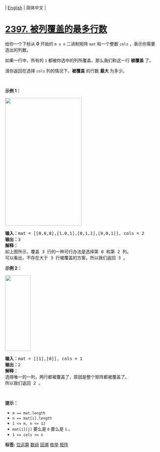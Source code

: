 | [English](README_EN.md) | 简体中文 |

# [2397. 被列覆盖的最多行数](https://leetcode.cn/problems/maximum-rows-covered-by-columns)
<p>给你一个下标从 <strong>0</strong>&nbsp;开始的&nbsp;<code>m x n</code>&nbsp;二进制矩阵&nbsp;<code>mat</code>&nbsp;和一个整数&nbsp;<code>cols</code>&nbsp;，表示你需要选出的列数。</p>

<p>如果一行中，所有的 <code>1</code> 都被你选中的列所覆盖，那么我们称这一行 <strong>被覆盖</strong>&nbsp;了。</p>

<p>请你返回在选择 <code>cols</code>&nbsp;列的情况下，<strong>被覆盖</strong>&nbsp;的行数 <strong>最大</strong>&nbsp;为多少。</p>

<p>&nbsp;</p>

<p><strong>示例 1：</strong></p>

<p><strong><img alt="" src="https://assets.leetcode.com/uploads/2022/07/14/rowscovered.png" style="width: 250px; height: 417px;"></strong></p>

<pre><b>输入：</b>mat = [[0,0,0],[1,0,1],[0,1,1],[0,0,1]], cols = 2
<b>输出：</b>3
<strong>解释：</strong>
如上图所示，覆盖 3 行的一种可行办法是选择第 0 和第 2 列。
可以看出，不存在大于 3 行被覆盖的方案，所以我们返回 3 。
</pre>

<p><strong>示例 2：</strong></p>

<p><strong><img alt="" src="https://assets.leetcode.com/uploads/2022/07/14/rowscovered2.png" style="width: 83px; height: 247px;"></strong></p>

<pre><b>输入：</b>mat = [[1],[0]], cols = 1
<b>输出：</b>2
<strong>解释：</strong>
选择唯一的一列，两行都被覆盖了，原因是整个矩阵都被覆盖了。
所以我们返回 2 。
</pre>

<p>&nbsp;</p>

<p><strong>提示：</strong></p>

<ul>
	<li><code>m == mat.length</code></li>
	<li><code>n == mat[i].length</code></li>
	<li><code>1 &lt;= m, n &lt;= 12</code></li>
	<li><code>mat[i][j]</code>&nbsp;要么是&nbsp;<code>0</code>&nbsp;要么是&nbsp;<code>1</code>&nbsp;。</li>
	<li><code>1 &lt;= cols &lt;= n</code></li>
</ul>

**标签:**  [位运算](https://leetcode.cn/tag/bit-manipulation) [数组](https://leetcode.cn/tag/array) [回溯](https://leetcode.cn/tag/backtracking) [枚举](https://leetcode.cn/tag/enumeration) [矩阵](https://leetcode.cn/tag/matrix) 